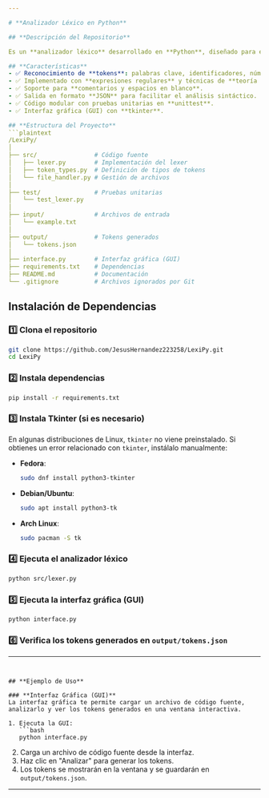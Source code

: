 ```yaml
---

# **Analizador Léxico en Python**

## **Descripción del Repositorio**

Es un **analizador léxico** desarrollado en **Python**, diseñado para escanear código fuente y convertirlo en una secuencia de **tokens**. Utiliza **expresiones regulares (RegEx)** y un **Autómata Finito Determinista (AFD)** para reconocer identificadores, números, operadores y palabras clave en un lenguaje de programación definido.

## **Características**
- ✅ Reconocimiento de **tokens**: palabras clave, identificadores, números, operadores y delimitadores.
- ✅ Implementado con **expresiones regulares** y técnicas de **teoría de autómatas**.
- ✅ Soporte para **comentarios y espacios en blanco**.
- ✅ Salida en formato **JSON** para facilitar el análisis sintáctico.
- ✅ Código modular con pruebas unitarias en **unittest**.
- ✅ Interfaz gráfica (GUI) con **tkinter**.

## **Estructura del Proyecto**
```plaintext
/LexiPy/
│
├── src/                # Código fuente
│   ├── lexer.py        # Implementación del lexer
│   ├── token_types.py  # Definición de tipos de tokens
│   └── file_handler.py # Gestión de archivos
│
├── test/               # Pruebas unitarias
│   └── test_lexer.py
│
├── input/              # Archivos de entrada
│   └── example.txt
│
├── output/             # Tokens generados
│   └── tokens.json
│
├── interface.py        # Interfaz gráfica (GUI)
├── requirements.txt    # Dependencias
├── README.md           # Documentación
└── .gitignore          # Archivos ignorados por Git
```

## **Instalación de Dependencias**

### 1️⃣ **Clona el repositorio**  
```bash
git clone https://github.com/JesusHernandez223258/LexiPy.git
cd LexiPy
```

### 2️⃣ **Instala dependencias**  
```bash
pip install -r requirements.txt
```

### 3️⃣ **Instala Tkinter (si es necesario)**  
En algunas distribuciones de Linux, `tkinter` no viene preinstalado. Si obtienes un error relacionado con `tkinter`, instálalo manualmente:

- **Fedora**:  
  ```bash
  sudo dnf install python3-tkinter
  ```

- **Debian/Ubuntu**:  
  ```bash
  sudo apt install python3-tk
  ```

- **Arch Linux**:  
  ```bash
  sudo pacman -S tk
  ```

### 4️⃣ **Ejecuta el analizador léxico**  
```bash
python src/lexer.py
```

### 5️⃣ **Ejecuta la interfaz gráfica (GUI)**  
```bash
python interface.py
```

### 6️⃣ **Verifica los tokens generados en `output/tokens.json`**  

---
```


## **Ejemplo de Uso**

### **Interfaz Gráfica (GUI)**
La interfaz gráfica te permite cargar un archivo de código fuente, analizarlo y ver los tokens generados en una ventana interactiva.

1. Ejecuta la GUI:
   ```bash
   python interface.py
   ```
2. Carga un archivo de código fuente desde la interfaz.
3. Haz clic en "Analizar" para generar los tokens.
4. Los tokens se mostrarán en la ventana y se guardarán en `output/tokens.json`.

---